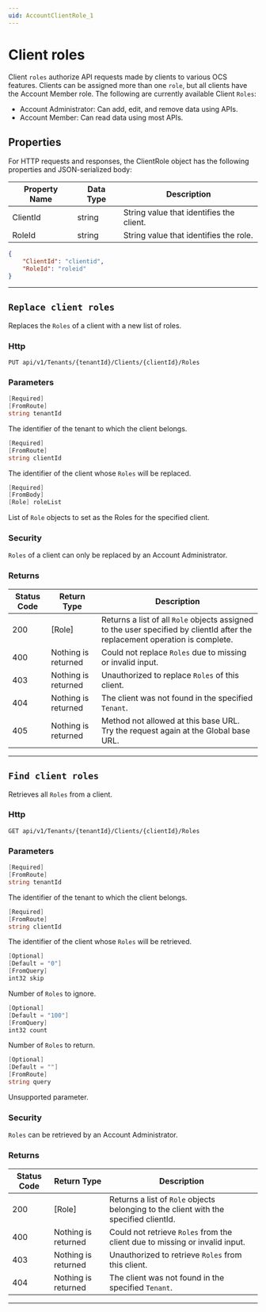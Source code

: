 ```yaml
---
uid: AccountClientRole_1
---
```


# Client roles

Client `roles` authorize API requests made by clients to various OCS features. Clients can be assigned more than one
`role`, but all clients have the Account Member role. The following are currently available Client `Roles`:

- Account Administrator: Can add, edit, and remove data using APIs.
- Account Member: Can read data using most APIs.


## Properties

For HTTP requests and responses, the ClientRole object has the following properties and JSON-serialized body: 

| Property Name | Data Type | Description |
| --- | --- | ---  |
| ClientId | string | String value that identifies the client. |
| RoleId | string | String value that identifies the role. |


```json
{
	"ClientId": "clientid",
	"RoleId": "roleid"
}
```
***

## `Replace client roles`

Replaces the `Roles` of a client with a new list of roles.

### Http

`PUT api/v1/Tenants/{tenantId}/Clients/{clientId}/Roles`


### Parameters

```csharp
[Required]
[FromRoute]
string tenantId
```

The identifier of the tenant to which the client belongs.
```csharp
[Required]
[FromRoute]
string clientId
```

The identifier of the client whose `Roles` will be replaced.
```csharp
[Required]
[FromBody]
[Role] roleList
```

List of `Role` objects to set as the Roles for the specified client.


### Security

`Roles` of a client can only be replaced by an Account Administrator.

### Returns

| Status Code | Return Type | Description |
| --- | --- | ---  |
| 200 | [Role] | Returns a list of all `Role` objects assigned to the user specified by clientId after the replacement operation is complete. |
| 400 | Nothing is returned | Could not replace `Roles` due to missing or invalid input. |
| 403 | Nothing is returned | Unauthorized to replace `Roles` of this client. |
| 404 | Nothing is returned | The client was not found in the specified `Tenant`. |
| 405 | Nothing is returned | Method not allowed at this base URL. Try the request again at the Global base URL. |


***

## `Find client roles`

Retrieves all `Roles` from a client.

### Http

`GET api/v1/Tenants/{tenantId}/Clients/{clientId}/Roles`


### Parameters

```csharp
[Required]
[FromRoute]
string tenantId
```

The identifier of the tenant to which the client belongs.
```csharp
[Required]
[FromRoute]
string clientId
```

The identifier of the client whose `Roles` will be retrieved.
```csharp
[Optional]
[Default = "0"]
[FromQuery]
int32 skip
```

Number of `Roles` to ignore.
```csharp
[Optional]
[Default = "100"]
[FromQuery]
int32 count
```

Number of `Roles` to return.
```csharp
[Optional]
[Default = ""]
[FromRoute]
string query
```

Unsupported parameter.


### Security

`Roles` can be retrieved by an Account Administrator.

### Returns

| Status Code | Return Type | Description |
| --- | --- | ---  |
| 200 | [Role] | Returns a list of `Role` objects belonging to the client with the specified clientId. |
| 400 | Nothing is returned | Could not retrieve `Roles` from the client due to missing or invalid input. |
| 403 | Nothing is returned | Unauthorized to retrieve `Roles` from this client. |
| 404 | Nothing is returned | The client was not found in the specified `Tenant`. |


***


